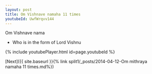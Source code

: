 ```yaml
---
layout: post
title: Om Vishnave namaha 11 times
youtubeId: UwfWrqvv144
---
```

 
 
Om Vishnave nama 
 
 -  Who is in the form of Lord Vishnu 
 
  
 
  
 
 
 
 
 
 


{% include youtubePlayer.html id=page.youtubeId %}
 
[Next]({{ site.baseurl }}{% link  split1/_posts/2014-04-12-Om mithraya namaha 11 times.md%})
 
